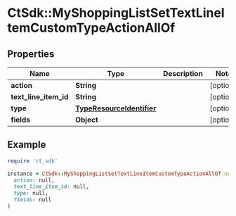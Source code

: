 # CtSdk::MyShoppingListSetTextLineItemCustomTypeActionAllOf

## Properties

| Name | Type | Description | Notes |
| ---- | ---- | ----------- | ----- |
| **action** | **String** |  | [optional] |
| **text_line_item_id** | **String** |  | [optional] |
| **type** | [**TypeResourceIdentifier**](TypeResourceIdentifier.md) |  | [optional] |
| **fields** | **Object** |  | [optional] |

## Example

```ruby
require 'ct_sdk'

instance = CtSdk::MyShoppingListSetTextLineItemCustomTypeActionAllOf.new(
  action: null,
  text_line_item_id: null,
  type: null,
  fields: null
)
```

